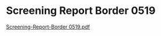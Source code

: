 # Screening Report Border 0519

[Screening-Report-Border 0519.pdf](Screening%20Report%20Border%200519%209308a465e7b942f19081bca9fda7a45b/Screening-Report-Border_0519.pdf)